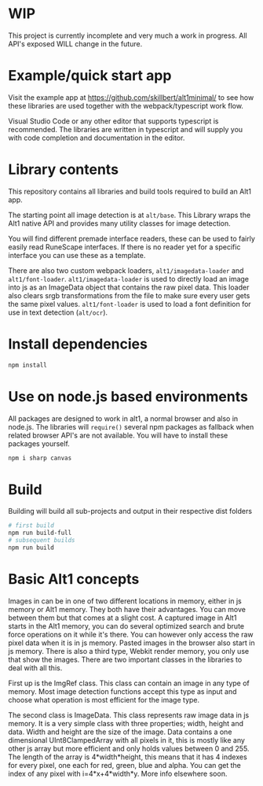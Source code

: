 
# WIP
This project is currently incomplete and very much a work in progress. All API's exposed WILL change in the future.

# Example/quick start app
Visit the example app at https://github.com/skillbert/alt1minimal/ to see how these libraries are used together with the webpack/typescript work flow.

Visual Studio Code or any other editor that supports typescript is recommended. The libraries are written in typescript and will supply you with code completion and documentation in the editor.

# Library contents
This repository contains all libraries and build tools required to build an Alt1 app.

The starting point all image detection is at `alt/base`. This Library wraps the Alt1 native API and provides many utility classes for image detection. 

You will find different premade interface readers, these can be used to fairly easily read RuneScape interfaces. If there is no reader yet for a specific interface you can use these as a template.

There are also two custom webpack loaders, `alt1/imagedata-loader` and `alt1/font-loader`. `alt1/imagedata-loader` is used to directly load an image into js as an ImageData object that contains the raw pixel data. This loader also clears srgb transformations from the file to make sure every user gets the same pixel values. `alt1/font-loader` is used to load a font definition for use in text detection (`alt/ocr`).

# Install dependencies
```sh
npm install
```

# Use on node.js based environments
All packages are designed to work in alt1, a normal browser and also in node.js. The libraries will `require()` several npm packages as fallback when related browser API's are not available. You will have to install these packages yourself.
```sh
npm i sharp canvas
```

# Build
Building will build all sub-projects and output in their respective dist folders
```sh
# first build
npm run build-full
# subsequent builds
npm run build
```

# Basic Alt1 concepts
Images in can be in one of two different locations in memory, either in js memory or Alt1 memory. They both have their advantages. You can move between them but that comes at a slight cost. A captured image in Alt1 starts in the Alt1 memory, you can do several optimized search and brute force operations on it while it's there. You can however only access the raw pixel data when it is in js memory. Pasted images in the browser also start in js memory. There is also a third type, Webkit render memory, you only use that show the images. There are two important classes in the libraries to deal with all this.

First up is the ImgRef class. This class can contain an image in any type of memory. Most image detection functions accept this type as input and choose what operation is most efficient for the image type.

The second class is ImageData. This class represents raw image data in js memory. It is a very simple class with three properties; width, height and data. Width and height are the size of the image. Data contains a one dimensional UInt8ClampedArray with all pixels in it, this is mostly like any other js array but more efficient and only holds values between 0 and 255. The length of the array is 4\*width\*height, this means that it has 4 indexes for every pixel, one each for red, green, blue and alpha. You can get the index of any pixel with i=4\*x+4\*width\*y. More info elsewhere soon.

